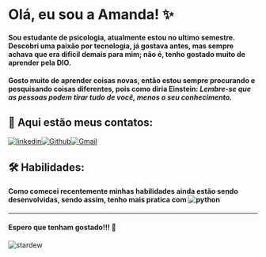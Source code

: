 # Olá, eu sou a Amanda! ✨ 
#### Sou estudante de psicologia, atualmente estou no ultimo semestre. Descobri uma paixão por tecnologia, já gostava antes, mas sempre achava que era dificil demais para mim; não é, tenho gostado muito de aprender pela DIO. 
#### Gosto muito de aprender coisas novas, então  estou sempre procurando e pesquisando coisas diferentes, pois como diria Einstein: *Lembre-se que as pessoas podem tirar tudo de você, menos o seu conhecimento.* 

## 📲 Aqui estão meus contatos:
[![linkedin](https://img.shields.io/badge/linkedin-0A66C2?style=for-the-badge&logo=linkedin&logoColor=white)](https://www.linkedin.com/in/amanda-dias-6b0528160/)[![Github](https://img.shields.io/badge/GitHub-100000?style=for-the-badge&logo=github&logoColor=white)](https://github.com/amandadio)[![Gmail](https://img.shields.io/badge/Gmail-D14836?style=for-the-badge&logo=gmail&logoColor=white)](mailto:amandarods13@gmail.com) 

## 🛠 Habilidades:
#### Como comecei recentemente minhas habilidades ainda estão sendo desenvolvidas, sendo assim, tenho mais pratica com ![python](https://img.shields.io/badge/Python-3776AB?style=for-the-badge&logo=python&logoColor=white)
-----------------------------------------------------

#### Espero que tenham gostado!!! 🎇
![stardew](https://i.redd.it/kgrl0g2yg3y51.gif)

